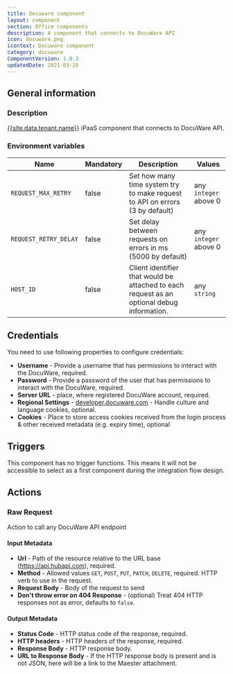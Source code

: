 ```yaml
---
title: Docuware component
layout: component
section: Office components
description: A component that connects to DocuWare API
icon: docuware.png
icontext: Docuware component
category: docuware
ComponentVersion: 1.0.3
updatedDate: 2021-03-25
---
```


## General information

### Description

[{{site.data.tenant.name}}](http://www.{{site.data.tenant.name}}) iPaaS component that connects to DocuWare API.

### Environment variables

|Name|Mandatory|Description|Values|
|----|---------|-----------|------|
|`REQUEST_MAX_RETRY`| false | Set how many time system try to make request to API on errors (3 by default) | any `integer` above 0|
|`REQUEST_RETRY_DELAY`| false | Set delay between requests on errors in ms (5000 by default) | any `integer` above 0|
|`HOST_ID`| false | Client identifier that would be attached to each request as an optional debug information. | any `string`|

## Credentials

You need to use following properties to configure credentials:

* **Username** - Provide a username that has permissions to interact with the DocuWare, required.
* **Password** - Provide a password of the user that has permissions to interact with the DocuWare, required.
* **Server URL** - place, where registered DocuWare account, required.
* **Regional Settings** - [developer.docuware.com](https://developer.docuware.com/rest/examples/postman-collection-download.html#handle-culture-and-language-cookies) - Handle culture and language cookies, optional.
* **Cookies** - Place to store access cookies received from the login process & other received metadata (e.g. expiry time), optional

## Triggers

This component has no trigger functions. This means it will not be accessible to
select as a first component during the integration flow design.

## Actions

### Raw Request

Action to call any DocuWare API endpoint

#### Input Metadata

* **Url** - Path of the resource relative to the URL base (https://api.hubapi.com), required.
* **Method** - Allowed values `GET`, `POST`, `PUT`, `PATCH`, `DELETE`, required. HTTP verb to use in the request.
* **Request Body** - Body of the request to send
* **Don't throw error on 404 Response** - (optional) Treat 404 HTTP responses not as error, defaults to `false`.

#### Output Metadata

* **Status Code** - HTTP status code of the response, required.
* **HTTP headers** - HTTP headers of the response, required.
* **Response Body** - HTTP response body.
* **URL to Response Body** - If the HTTP response body is present and is not JSON, here will be a link to the Maester attachment.
